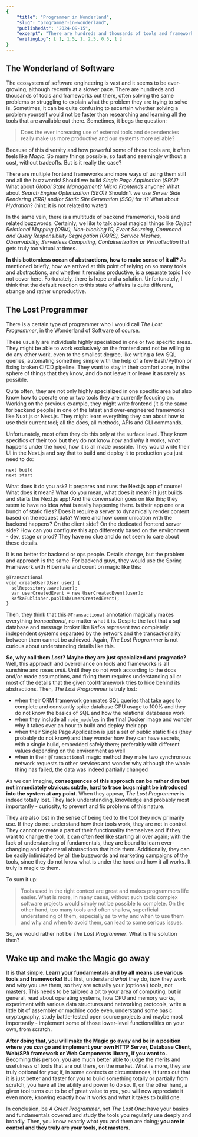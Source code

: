 ```yaml
---
{
    "title": "Programmer in Wonderland",
    "slug": "programmer-in-wonderland",
    "publishedAt": "2024-09-15",
    "excerpt": "There are hundreds and thousands of tools and frameworks out there, often solving the same problems or struggling to explain what the problem they are trying to solve is ... Because of this diversity and how powerful some of these tools are, it often feels like <em>Magic</em>. So many things possible, so fast and seemingly without a cost, without tradeoffs. But is it really the case?",
    "writingLog": [ 1, 1.5, 1, 2.5, 0.5, 1 ]
}
---
```


## The Wonderland of Software

The ecosystem of software engineering is vast and it seems to be ever-growing, although recently at a slower pace. There are hundreds and thousands of tools and frameworks out there, often solving the same problems or struggling to explain what the problem they are trying to solve is. Sometimes, it can be quite confusing to ascertain whether solving a problem yourself would not be faster than researching and learning all the tools that are available out there. Sometimes, it begs the question:
> Does the ever increasing use of external tools and dependencies really make us more productive and our systems more reliable?

Because of this diversity and how powerful some of these tools are, it often feels like *Magic*. So many things possible, so fast and seemingly without a cost, without tradeoffs. But is it really the case?

There are multiple frontend frameworks and more ways of using them still and all the buzzwords! Should we build *Single Page Application (SPA)*? What about *Global State Management*? *Micro Frontends* anyone? What about *Search Engine Optimization (SEO)*? Shouldn't we use *Server Side Rendering (SRR)* and/or *Static Site Generation (SSG)* for it? What about *Hydration*? (hint: it is not related to water)

In the same vein, there is a multitude of backend frameworks, tools and related buzzwords. Certainly, we like to talk about magical things like *Object Relational Mapping (ORM), Non-blocking IO, Event Sourcing, Command and Query Responsibility Segregation (CQRS), Service Meshes, Observability, Serverless Computing, Containerization or Virtualization* that gets truly too virtual at times.

**In this bottomless ocean of abstractions, how to make sense of it all?** As mentioned briefly, how we arrived at this point of relying on so many tools and abstractions, and whether it remains productive, is a separate topic I do not cover here. Fortunately, there is hope and a solution. Unfortunately, I think that the default reaction to this state of affairs is quite different, strange and rather unproductive.

## The Lost Programmer

There is a certain type of programmer who I would call *The Lost Programmer*, in the Wonderland of Software of course.

These usually are individuals highly specialized in one or two specific areas. They might be able to work exclusively on the frontend and not be willing to do any other work, even to the smallest degree, like writing a few SQL queries, automating something simple with the help of a few Bash/Python or fixing broken CI/CD pipeline. They want to stay in their comfort zone, in the sphere of things that they know, and do not leave it or leave it as rarely as possible.

Quite often, they are not only highly specialized in one specific area but also know how to operate one or two tools they are currently focusing on. Working on the previous example, they might write frontend (it is the same for backend people) in one of the latest and over-engineered frameworks like Nuxt.js or Next.js. They might learn everything they can about how to use their current tool; all the docs, all methods, APIs and CLI commands.

Unfortunately, most often they do this only at the surface level. They know specifics of their tool but they do not know *how* and *why* it works, *what* happens under the hood, how it is all made possible. They would write their UI in the Next.js and say that to build and deploy it to production you just need to do:
```
next build
next start
```
What does it do you ask? It prepares and runs the Next.js app of course! What does it mean? What do you mean, what does it mean? It just builds and starts the Next.js app! And the conversation goes on like this; they seem to have no idea what is really happening there. Is their app one or a bunch of static files? Does it require a server to dynamically render content based on the request data? Where and how communication with the backend happens? On the client side? On the dedicated frontend server side? How can you configure this app differently based on the environment - dev, stage or prod? They have no clue and do not seem to care about these details.

It is no better for backend or ops people. Details change, but the problem and approach is the same.
For backend guys, they would use the Spring Framework with Hibernate and count on magic like this:
```
@Transactional
void createUser(User user) {
  sqlRepository.save(user);
  var userCreatedEvent = new UserCreatedEvent(user);
  kafkaPublisher.publish(userCreatedEvent);
}
```
Then, they think that this `@Transactional` annotation magically makes everything *transactional*, no matter what it is. Despite the fact that a sql database and message broker like Kafka represent two completely independent systems separated by the network and the transactionality between them cannot be achieved. Again, *The Lost Programmer* is not curious about understanding details like this.

**So, why call them *Lost*? Maybe they are just specialized and pragmatic?** Well, this approach and overreliance on tools and frameworks is all sunshine and roses *until*. Until they do not work according to the docs and/or made assumptions, and fixing them requires understanding all or most of the details that the given tool/framework tries to hide behind its abstractions. Then, *The Lost Programmer* is truly lost: 
* when their ORM framework generates SQL queries that take ages to complete and constantly spike database CPU usage to 100% and they do not know the basics of SQL and how the relational databases work
* when they include all `node_modules` in the final Docker image and wonder why it takes over an hour to build and deploy their app
* when their Single Page Application is just a set of public static files (they probably do not know) and they wonder how they can have secrets, with a single build, embedded safely there; preferably with different values depending on the environment as well
* when in their `@Transactional` magic method they make two synchronous network requests to other services and wonder why although the whole thing has failed, the data was indeed partially changed

As we can imagine, **consequences of this approach can be rather dire but not immediately obvious: subtle, hard to trace bugs might be introduced into the system at any point**. When they appear, *The Lost Programmer* is indeed totally lost. They lack understanding, knowledge and probably most importantly - curiosity, to prevent and fix problems of this nature.

They are also lost in the sense of being tied to the tool they now primarily use. If they do not understand how their tools work, they are not in control. They cannot recreate a part of their functionality themselves and if they want to change the tool, it can often feel like starting all over again; with the lack of understanding of fundamentals, they are bound to learn ever-changing and ephemeral abstractions that hide them. Additionally, they can be easily intimidated by all the buzzwords and marketing campaigns of the tools, since they do not know what is under the hood and how it all works. It truly is magic to them.

To sum it up:
> Tools used in the right context are great and makes programmers life easier. What is more, in many cases, without such tools complex software projects would simply not be possible to complete. On the other hand, too many tools and often shallow, superficial understanding of them, especially as to why and when to use them and why and when to avoid them, can lead to some serious issues.

So, we would rather not be *The Lost Programmer*. What is the solution then?

## Wake up and make the Magic go away

It is that simple. **Learn your fundamentals and by all means use various tools and frameworks!** But first, understand *what* they do, *how* they work and *why* you use them, so they are actually your (optional) tools, not masters. This needs to be tailored a bit to your area of computing, but in general, read about operating systems, how CPU and memory works, experiment with various data structures and networking protocols, write a little bit of assembler or machine code even, understand some basic cryptography, study battle-tested open source projects and maybe most importantly - implement some of those lower-level functionalities on your own, from scratch.

**After doing that, you will [make the Magic go away](https://blog.cleancoder.com/uncle-bob/2015/08/06/LetTheMagicDie.html) and be in a position where you *can* go and implement your own HTTP Server, Database Client, Web/SPA framework or Web Components library, if you want to.** Becoming this person, you are much better able to judge the merits and usefulness of tools that are out there, on the market. What is more, they are truly optional for you; if, in some contexts or circumstances, it turns out that it is just better and faster for you to build something totally or partially from scratch, you have all the ability and power to do so. If, on the other hand, a given tool turns out to be of great value to you, you will now appreciate it even more, knowing exactly how it works and what it takes to build one.

In conclusion, be *A Great Programmer*, not *The Lost One*: have your basics and fundamentals covered and study the tools you regularly use deeply and broadly. Then, you know exactly what you and them are doing; **you are in control and they truly are your tools, not masters**.
